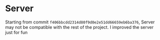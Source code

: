 # Server
Starting from commit `f406bbcdd2314d80f9d0e2e51dd66659eb6ba376`,
Server may not be compatible with the rest of the project. I improved the 
server just for fun